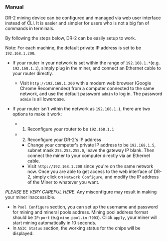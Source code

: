 ### Manual

DR-2 mining device can be configured and managed via web user interface instead of CLI. It is easier and simpler for users who is not a big fan of commands in terminals. 

By following the steps below, DR-2 can be easily setup to work.

Note: For each machine, the default private IP address is set to be ``192.168.1.200``.

* If your router in your network is set within the range of ``192.168.1.*``(e.g. ``192.168.1.1``), simply plug in the miner, and connect an Ethernet cable to your router directly.

  * Visit ``http://192.168.1.200`` with a modern web browser (Google Chrome Recommended) from a computer connected to the same network, and use the default password ``admin`` to log in. The password ``admin`` is all lowercase. 

* If your router isn't within the network as ``192.168.1.1``, there are two options to make it work:

  * 1. Reconfigure your router to be ``192.168.1.1``
  * 2. Reconfigure your DR-2's IP address
    * Change your computer's private IP address to be ``192.168.1.5``, subnet mask ``255.255.255.0``, leave the gateway IP blank. Then connect the miner to your computer directly via an Ethernet cable. 
    * Visit ``http://192.168.1.200`` since you're on the same network now. Once you are able to get access to the web interface of DR-2, simply click on ``Network Configure``, and modify the IP address of the Miner to whatever you want. 

*PLEASE BE VERY CAREFUL HERE*. Any misconfigure may result in making your miner inaccessible.

* In ``Pool Configure`` section, you can set up the username and password for mining and mineral pools address.
Mining pool address format should be ``IP:port`` (e.g ``mine pool.in:7903``). Click ``apply``, your miner will start mining automatically in 10 seconds.
* In ``ASIC Status`` section, the working status for the chips will be displayed.
